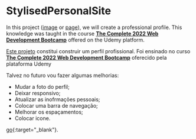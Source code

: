 # StylisedPersonalSite
In this project ([image](projeto.png) or <a href="https://yamachitar.github.io/StylisedPersonalSite/" target = "_blank"> page</a>), we will create a professional profile. This knowledge was taught in the course [**The Complete 2022 Web Development Bootcamp**](https://www.udemy.com/share/1013gG3@FCIym5wm006ZRYxkEXcLqet13JMb0iEllk-2JHZHWGsPx_mwz0woUwM5OfM8wQ2-/) offered on the Udemy platform.


[Este projeto](projeto.png) constitui construir  um perfil profissional. Foi ensinado no curso  [**The Complete 2022 Web Development Bootcamp**](https://www.udemy.com/share/1013gG3@FCIym5wm006ZRYxkEXcLqet13JMb0iEllk-2JHZHWGsPx_mwz0woUwM5OfM8wQ2-/) oferecido pela plataforma Udemy


Talvez no futuro vou fazer algumas melhorias:

* Mudar a foto do perfil;
* Deixar responsivo;
* Atualizar as inofrmações pessoais;
* Colocar uma barra de navegação;
* Melhorar os espaçamentos; 
* Colocar icone. 


[go](http://stackoverflow.com){:target="_blank"}.
